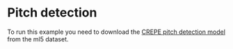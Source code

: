 # Pitch detection

To run this example you need to download the [CREPE pitch detection model](https://github.com/ml5js/ml5-data-and-models/tree/master/models/pitch-detection/crepe) from the ml5 dataset.





